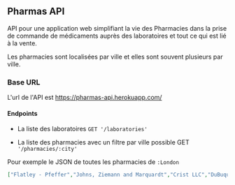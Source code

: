 ## Pharmas API

API pour une application web simplifiant la vie des Pharmacies dans la prise de commande de médicaments auprès des laboratoires et tout ce qui est lié à la vente.

Les pharmacies sont localisées par ville et elles sont souvent plusieurs par ville.

### Base URL

L'url de l'API est https://pharmas-api.herokuapp.com/


#### Endpoints

* La liste des laboratoires  `GET '/laboratories'`

* La liste des pharmacies avec un filtre par ville possible GET `'/pharmacies/:city'`

 Pour exemple le JSON de toutes les pharmacies de `:London`
```json
["Flatley - Pfeffer","Johns, Ziemann and Marquardt","Crist LLC","DuBuque - Ankunding","Goyette, Kihn and Toy"]
```

